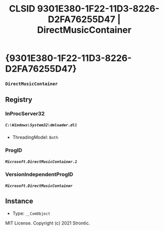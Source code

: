 ﻿---
title: "CLSID 9301E380-1F22-11D3-8226-D2FA76255D47 | DirectMusicContainer"
excerpt: What is COM-Object CLSID 9301E380-1F22-11D3-8226-D2FA76255D47?
---

# {9301E380-1F22-11D3-8226-D2FA76255D47}

### `DirectMusicContainer`

## Registry


### InProcServer32

##### `C:\Windows\System32\dmloader.dll`
* ThreadingModel: `Both`

### ProgID

##### `Microsoft.DirectMusicContainer.1`

### VersionIndependentProgID

##### `Microsoft.DirectMusicContainer`

## Instance

* Type: `__ComObject`

MIT License. Copyright (c) 2021 Strontic.



